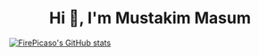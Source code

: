 <h1 align="center">Hi 👋, I'm Mustakim Masum</h1>

[![FirePicaso's GitHub stats](https://github-readme-stats.vercel.app/api?username=firepicaso)](https://github.com/anuraghazra/github-readme-stats)

<!--
**firepicaso/FirePicaso** is a ✨ _special_ ✨ repository because its `README.md` (this file) appears on your GitHub profile.

Here are some ideas to get you started:

- 🔭 I’m currently working on ...
- 🌱 I’m currently learning ...
- 👯 I’m looking to collaborate on ...
- 🤔 I’m looking for help with ...
- 💬 Ask me about ...
- 📫 How to reach me: ...
- 😄 Pronouns: ...
- ⚡ Fun fact: ...
-->
